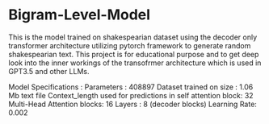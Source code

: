 # Bigram-Level-Model

This is the model trained on shakespearian dataset using the decoder only transformer architecture utilizing pytorch framework to generate random shakespearian text. This project is for educational purpose and to get deep look into the inner workings 
of the transofrmer architecture which is used in GPT3.5 and other LLMs.

Model Specifications : 
Parameters : 408897 
Dataset trained on size : 1.06 Mb text file 
Context_length used for predictions in self attention block: 32
Multi-Head Attention blocks: 16
Layers : 8 (decoder blocks)
Learning Rate: 0.002

